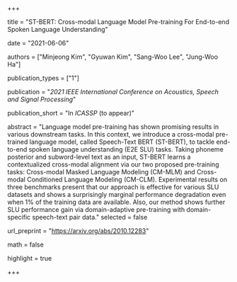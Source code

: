 +++

title = "ST-BERT: Cross-modal Language Model Pre-training For End-to-end Spoken Language Understanding"

date = "2021-06-06"

authors = ["Minjeong Kim", "Gyuwan Kim", "Sang-Woo Lee", "Jung-Woo Ha"]

publication_types = ["1"]

publication = "*2021 IEEE International Conference on Acoustics, Speech and Signal Processing*"

publication_short = "In *ICASSP* (to appear)"

abstract = "Language model pre-training has shown promising results in various downstream tasks. In this context, we introduce a cross-modal pre-trained language model, called Speech-Text BERT (ST-BERT), to tackle end-to-end spoken language understanding (E2E SLU) tasks. Taking phoneme posterior and subword-level text as an input, ST-BERT learns a contextualized cross-modal alignment via our two proposed pre-training tasks: Cross-modal Masked Language Modeling (CM-MLM) and Cross-modal Conditioned Language Modeling (CM-CLM). Experimental results on three benchmarks present that our approach is effective for various SLU datasets and shows a surprisingly marginal performance degradation even when 1% of the training data are available. Also, our method shows further SLU performance gain via domain-adaptive pre-training with domain-specific speech-text pair data."
selected = false

url_preprint = "https://arxiv.org/abs/2010.12283"

math = false

highlight = true

+++
